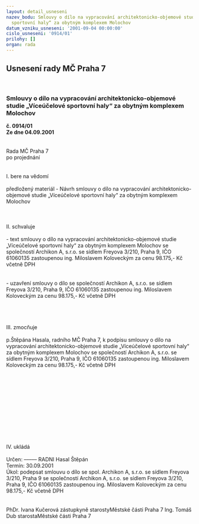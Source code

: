 ```yaml
---
layout: detail_usneseni
nazev_bodu: Smlouvy o dílo na vypracování architektonicko-objemové studie „Víceúčelové
  sportovní haly“ za obytným komplexem Molochov
datum_vzniku_usneseni: '2001-09-04 00:00:00'
cislo_usneseni: '0914/01'
prilohy: []
organ: rada
---
```

<div id="ucUsn_pList" class="usn">
	<span><h2>Usnesení rady MČ Praha 7 </h2>
<br></span><div class="standBody">
<span><h3>Smlouvy o dílo na vypracování architektonicko-objemové studie „Víceúčelové sportovní haly“ za obytným komplexem Molochov</h3></span><div class="center">
		<strong>č. 0914/01</strong><br>
	</div>
<div class="center">
		<strong>Ze dne 04.09.2001</strong><br><br>
	</div>
<br>Rada MČ Praha 7<br>po projednání<br><br><br>I.	bere na vědomí<br><br> předložený materiál - Návrh smlouvy o dílo na vypracování architektonicko-objemové studie „Víceúčelové sportovní haly“ za obytným komplexem Molochov<br><br><br><br>II.	schvaluje <br><br>- text smlouvy o dílo na  vypracování architektonicko-objemové studie „Víceúčelové sportovní haly“ za obytným komplexem Molochov se společností Archikon A, s.r.o. se sídlem Freyova 3/210, Praha 9, IČO 61060135 zastoupenou ing. Miloslavem Koloveckým za cenu 98.175,- Kč včetně DPH<br><br><br>- uzavření smlouvy o dílo se společností Archikon A, s.r.o. se sídlem Freyova 3/210, Praha 9, IČO 61060135 zastoupenou ing. Miloslavem Koloveckým za cenu 98.175,- Kč včetně DPH<br><br><br><br><br>III.	zmocňuje <br><br>p.Štěpána Hasala, radního MČ Praha 7, k podpisu smlouvy o dílo na vypracování architektonicko-objemové studie „Víceúčelové sportovní haly“ za obytným komplexem Molochov se společností Archikon A, s.r.o. se sídlem Freyova 3/210, Praha 9, IČO 61060135 zastoupenou ing. Miloslavem Koloveckým za cenu 98.175,- Kč včetně DPH<br><br><br><br><br><br><br><br><br><br><br><br><br>IV.	ukládá <br><br> Určen:	–––––	RADNI Hasal Štěpán<br>Termín: 30.09.2001<br>Úkol:	podepsat smlouvu o dílo se spol. Archikon A, s.r.o. se sídlem Freyova 3/210, Praha 9 se společností Archikon A, s.r.o. se sídlem Freyova 3/210, Praha 9, IČO 61060135 zastoupenou ing. Miloslavem Koloveckým za cenu 98.175,- Kč včetně DPH <br> <br> 	<br>PhDr. Ivana Kučerová zástupkyně starostyMěstské části Praha 7	Ing. Tomáš Dub starostaMěstské části Praha 7<br>	<br><br>
</div>
</div>